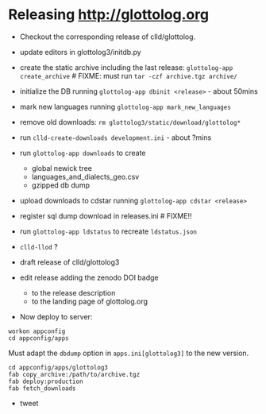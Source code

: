 
# Releasing http://glottolog.org

- Checkout the corresponding release of clld/glottolog.
- update editors in glottolog3/initdb.py
- create the static archive including the last release: `glottolog-app create_archive` # FIXME: must run `tar -czf archive.tgz archive/`
- initialize the DB running `glottolog-app dbinit <release>` - about 50mins
- mark new languages running `glottolog-app mark_new_languages`
- remove old downloads: `rm glottolog3/static/download/glottolog*`
- run `clld-create-downloads development.ini` - about ?mins
- run `glottolog-app downloads` to create
  - global newick tree
  - languages_and_dialects_geo.csv
  - gzipped db dump

- upload downloads to cdstar running `glottolog-app cdstar <release>`
- register sql dump download in releases.ini # FIXME!!
- run `glottolog-app ldstatus` to recreate `ldstatus.json`
- `clld-llod` ?

- draft release of clld/glottolog3
- edit release adding the zenodo DOI badge
  - to the release description
  - to the landing page of glottolog.org

- Now deploy to server:
```
workon appconfig
cd appconfig/apps
```
Must adapt the `dbdump` option in `apps.ini[glottolog3]` to the new version.
```
cd appconfig/apps/glottolog3
fab copy_archive:/path/to/archive.tgz
fab deploy:production
fab fetch_downloads
```

- tweet

